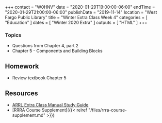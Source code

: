+++
contact = "W0HNV"
date = "2020-01-29T19:00:00-06:00"
endTime = "2020-01-29T21:00:00-06:00"
publishDate = "2019-11-14"
location = "West Fargo Public Library"
title = "Winter Extra Class Week 4"
categories = [ "Education" ]
dates = [ "Winter 2020 Extra" ]
outputs = [ "HTML" ]
+++

### Topics

* Questions from Chapter 4, part 2
* Chapter 5 - Components and Building Blocks

## Homework

* Review textbook Chapter 5

## Resources

* [ARRL Extra Class Manual Study Guide](http://www.arrl.org/files/file/Extra%20Class%20License%20Manual/ECLM%2011th%20edition/ECLM%202016%20Studyguide.pdf)
* [RRRA Course Supplement]({{< relref "/files/rrra-course-supplement.md" >}})
